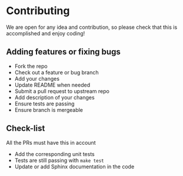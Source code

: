 # Contributing
We are open for any idea and contribution, so please check that this is accomplished and enjoy coding!

## Adding features or fixing bugs
* Fork the repo
* Check out a feature or bug branch
* Add your changes
* Update README when needed
* Submit a pull request to upstream repo
* Add description of your changes
* Ensure tests are passing
* Ensure branch is mergeable

## Check-list
All the PRs must have this in account
* Add the corresponding unit tests
* Tests are still passing with `make test`
* Update or add Sphinx documentation in the code
